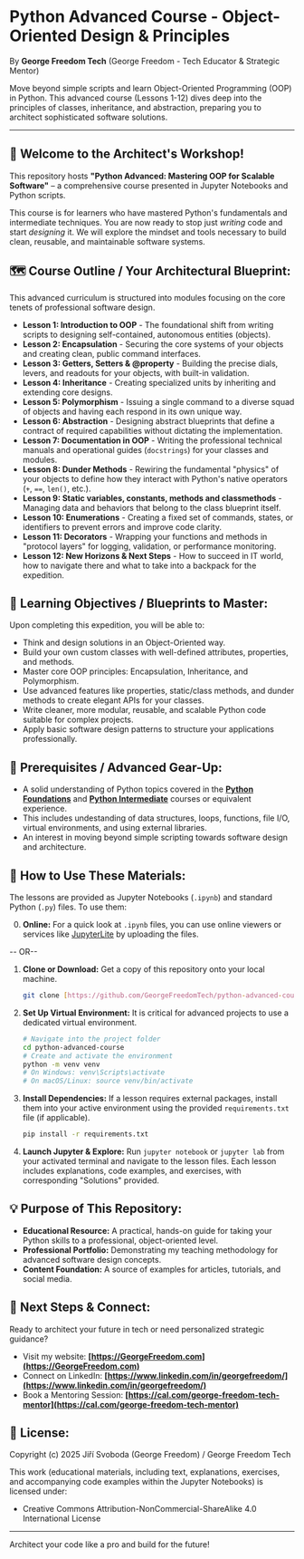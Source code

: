 # Python Advanced Course - Object-Oriented Design & Principles

By **George Freedom Tech** (George Freedom - Tech Educator & Strategic Mentor)

Move beyond simple scripts and learn Object-Oriented Programming (OOP) in Python. This advanced course (Lessons 1-12) dives deep into the principles of classes, inheritance, and abstraction, preparing you to architect sophisticated software solutions.

---

## 🚀 Welcome to the Architect's Workshop!
This repository hosts **"Python Advanced: Mastering OOP for Scalable Software"** – a comprehensive course presented in Jupyter Notebooks and Python scripts.

This course is for learners who have mastered Python's fundamentals and intermediate techniques. You are now ready to stop just *writing* code and start *designing* it. We will explore the mindset and tools necessary to build clean, reusable, and maintainable software systems.

## 🗺️ Course Outline / Your Architectural Blueprint:

This advanced curriculum is structured into modules focusing on the core tenets of professional software design.

* **Lesson 1: Introduction to OOP** - The foundational shift from writing scripts to designing self-contained, autonomous entities (objects).
* **Lesson 2: Encapsulation** - Securing the core systems of your objects and creating clean, public command interfaces.
* **Lesson 3: Getters, Setters & @property** - Building the precise dials, levers, and readouts for your objects, with built-in validation.
* **Lesson 4: Inheritance** - Creating specialized units by inheriting and extending core designs.
* **Lesson 5: Polymorphism** - Issuing a single command to a diverse squad of objects and having each respond in its own unique way.
* **Lesson 6: Abstraction** - Designing abstract blueprints that define a contract of required capabilities without dictating the implementation.
* **Lesson 7: Documentation in OOP** - Writing the professional technical manuals and operational guides (`docstrings`) for your classes and modules.
* **Lesson 8: Dunder Methods** - Rewiring the fundamental "physics" of your objects to define how they interact with Python's native operators (`+`, `==`, `len()`, etc.).
* **Lesson 9: Static variables, constants, methods and classmethods** - Managing data and behaviors that belong to the class blueprint itself.
* **Lesson 10: Enumerations** - Creating a fixed set of commands, states, or identifiers to prevent errors and improve code clarity.
* **Lesson 11: Decorators** - Wrapping your functions and methods in "protocol layers" for logging, validation, or performance monitoring.
* **Lesson 12: New Horizons & Next Steps** - How to succeed in IT world, how to navigate there and what to take into a backpack for the expedition.
    
## 🎯 Learning Objectives / Blueprints to Master:

Upon completing this expedition, you will be able to:

* Think and design solutions in an Object-Oriented way.
* Build your own custom classes with well-defined attributes, properties, and methods.
* Master core OOP principles: Encapsulation, Inheritance, and Polymorphism.
* Use advanced features like properties, static/class methods, and dunder methods to create elegant APIs for your classes.
* Write cleaner, more modular, reusable, and scalable Python code suitable for complex projects.
* Apply basic software design patterns to structure your applications professionally.
    
## 🎒 Prerequisites / Advanced Gear-Up:

* A solid understanding of Python topics covered in the **[Python Foundations](https://github.com/GeorgeFreedomTech/python-foundations-course)** and **[Python Intermediate](https://github.com/GeorgeFreedomTech/python-intermediate-course)** courses or equivalent experience.
* This includes undestanding of data structures, loops, functions, file I/O, virtual environments, and using external libraries.
* An interest in moving beyond simple scripting towards software design and architecture.

## 🧭 How to Use These Materials:
    
The lessons are provided as Jupyter Notebooks (`.ipynb`) and standard Python (`.py`) files. To use them:

0.  **Online:** For a quick look at `.ipynb` files, you can use online viewers or services like [JupyterLite](https://jupyter.org/try) by uploading the files.

-- OR--

1.  **Clone or Download:** Get a copy of this repository onto your local machine.
    ```bash
    git clone [https://github.com/GeorgeFreedomTech/python-advanced-course.git](https://github.com/GeorgeFreedomTech/python-advanced-course.git)
    ```
2.  **Set Up Virtual Environment:** It is critical for advanced projects to use a dedicated virtual environment.
    ```bash
    # Navigate into the project folder
    cd python-advanced-course
    # Create and activate the environment
    python -m venv venv
    # On Windows: venv\Scripts\activate
    # On macOS/Linux: source venv/bin/activate
    ```
3.  **Install Dependencies:** If a lesson requires external packages, install them into your active environment using the provided `requirements.txt` file (if applicable).
    ```bash
    pip install -r requirements.txt
    ```
4.  **Launch Jupyter & Explore:** Run `jupyter notebook` or `jupyter lab` from your activated terminal and navigate to the lesson files. Each lesson includes explanations, code examples, and exercises, with corresponding "Solutions" provided.

## 💡 Purpose of This Repository:

* **Educational Resource:** A practical, hands-on guide for taking your Python skills to a professional, object-oriented level.
* **Professional Portfolio:** Demonstrating my teaching methodology for advanced software design concepts.
* **Content Foundation:** A source of examples for articles, tutorials, and social media.
    
## 🔗 Next Steps & Connect:

Ready to architect your future in tech or need personalized strategic guidance?

* Visit my website: **[https://GeorgeFreedom.com](https://GeorgeFreedom.com)**
* Connect on LinkedIn: **[https://www.linkedin.com/in/georgefreedom/](https://www.linkedin.com/in/georgefreedom/)**
* Book a Mentoring Session: **[https://cal.com/george-freedom-tech-mentor](https://cal.com/george-freedom-tech-mentor)**

## 📜 License:

Copyright (c) 2025 Jiří Svoboda (George Freedom) / George Freedom Tech

This work (educational materials, including text, explanations, exercises, and accompanying code examples within the Jupyter Notebooks) is licensed under:
* Creative Commons Attribution-NonCommercial-ShareAlike 4.0 International License

---

Architect your code like a pro and build for the future!
